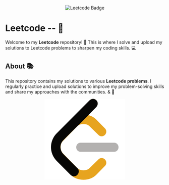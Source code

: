 <p align="center">
  <img src="https://img.shields.io/badge/Leetcode-Problems%20Solved-orange?logo=leetcode" alt="Leetcode Badge">
</p>

# Leetcode -- 🚀

Welcome to my **Leetcode** repository! 🎉 This is where I solve and upload my solutions to Leetcode problems to sharpen my coding skills. 💻

## About 📚

This repository contains my solutions to various **Leetcode problems**. I regularly practice and upload solutions to improve my problem-solving skills and share my approaches with the communities. & 🌟

<p align="center">
  <img src="https://raw.githubusercontent.com/devicons/devicon/master/icons/leetcode/leetcode-original.svg" alt="Leetcode Logo"
